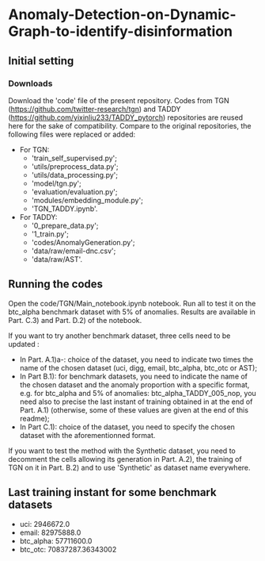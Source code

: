 # Anomaly-Detection-on-Dynamic-Graph-to-identify-disinformation

## Initial setting

### Downloads

Download the 'code' file of the present repository. Codes from TGN (https://github.com/twitter-research/tgn) and TADDY (https://github.com/yixinliu233/TADDY_pytorch) repositories are reused here for the sake of compatibility.
Compare to the original repositories, the following files were replaced or added:
 - For TGN:
   - 'train_self_supervised.py';
   - 'utils/preprocess_data.py';
   - 'utils/data_processing.py';
   - 'model/tgn.py';
   - 'evaluation/evaluation.py';
   - 'modules/embedding_module.py';
   - 'TGN_TADDY.ipynb'.
 - For TADDY:
   - '0_prepare_data.py';
   - '1_train.py';
   - 'codes/AnomalyGeneration.py';
   - 'data/raw/email-dnc.csv';
   - 'data/raw/AST'.

## Running the codes

Open the code/TGN/Main_notebook.ipynb notebook. Run all to test it on the btc_alpha benchmark dataset with 5% of anomalies. Results are available in Part. C.3) and Part. D.2) of the notebook.

If you want to try another benchmark dataset, three cells need to be updated :
 - In Part. A.1)a-: choice of the dataset, you need to indicate two times the name of the chosen dataset (uci, digg, email, btc_alpha, btc_otc or AST);
 - In Part B.1): for benchmark datasets, you need to indicate the name of the chosen dataset and the anomaly proportion with a specific format, e.g. for btc_alpha and 5% of anomalies: btc_alpha_TADDY_005_nop, you need also to precise the last instant of training obtained in at the end of Part. A.1) (otherwise, some of these values are given at the end of this readme);
 - In Part C.1): choice of the dataset, you need to specify the chosen dataset with the aforementionned format.

If you want to test the method with the Synthetic dataset, you need to decomment the cells allowing its generation in Part. A.2), the training of TGN on it in Part. B.2) and to use 'Synthetic' as dataset name everywhere.

## Last training instant for some benchmark datasets

 - uci: 2946672.0
 - email: 82975888.0
 - btc_alpha: 57711600.0
 - btc_otc: 70837287.36343002
